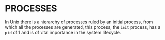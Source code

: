 # PROCESSES


In Unix there is a hierarchy of processes ruled by an initial process, from which all the processes are generated, this process, the `init` process, has a `pid` of 1 and is of vital importance in the system lifecycle.

